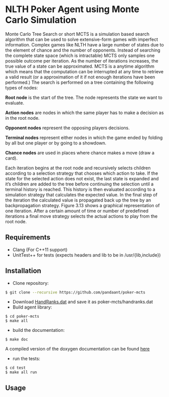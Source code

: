 # NLTH Poker Agent using Monte Carlo Simulation

Monte Carlo Tree Search or short MCTS is a simulation based search algorithm that can be
used to solve extensive-form games with imperfect information. Complex games like NLTH
have a large number of states due to the element of chance and the number of opponents.
Instead of searching the complete state space (which is intractable) MCTS only samples one
possible outcome per iteration. As the number of iterations increases, the true value of a state
can be approximated.
MCTS is a anytime algorithm which means that the computation can be interrupted at any time
to retrieve a valid result (or a approximation of it if not enough iterations have been performed.)
The search is performed on a tree containing the following types of nodes:

**Root node** is the start of the tree. The node represents the state we want to evaluate.

**Action nodes** are nodes in which the same player has to make a decision as in the root node.

**Opponent nodes** represent the opposing players decisions.

**Terminal nodes** represent either nodes in which the game ended by folding by all but one player or by going to a showdown.

**Chance nodes** are used in places where chance makes a move (draw a card).

Each iteration begins at the root node and recursively selects children according to a selection
strategy that chooses which action to take. If the state for the selected action does not exist,
the last state is expanded and it’s children are added to the tree before continuing the selection
until a terminal history is reached. This history is then evaluated according to a simulation
strategy that calculates the expected value. In the final step of the iteration the calculated value
is propagated back up the tree by an backpropagation strategy. Figure 3.13 shows a graphical representation of one iteration. After a certain amount of time or number of predefined
iterations a final move strategy selects the actual actions to play from the root node.

## Requirements

* Clang (For C++11 support)
* UnitTest++ for tests (expects headers and lib to be in /usr/{lib,include})

## Installation
* Clone repository:
```bash
$ git clone --recursive https://github.com/pandaant/poker-mcts
```
* Download [HandRanks.dat](https://github.com/christophschmalhofer/poker/blob/master/XPokerEval/XPokerEval.TwoPlusTwo/HandRanks.dat) and save it as poker-mcts/handranks.dat
* Build agent library:
```shell
$ cd poker-mcts
$ make all
```
* build the documentation:
```shell
$ make doc
```
A compiled version of the doxygen documentation can be found [here](http://mark-zumbruch.de/documentation/poker-mcts/)
* run the tests:
```shell
$ cd test
$ make all run
```


## Usage